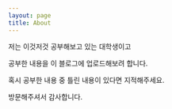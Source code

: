 ```yaml
---
layout: page
title: About
---
```


저는 이것저것 공부해보고 있는 대학생이고

공부한 내용을 이 블로그에 업로드해보려 합니다.

혹시 공부한 내용 중 틀린 내용이 있다면 지적해주세요.

방문해주셔서 감사합니다.
